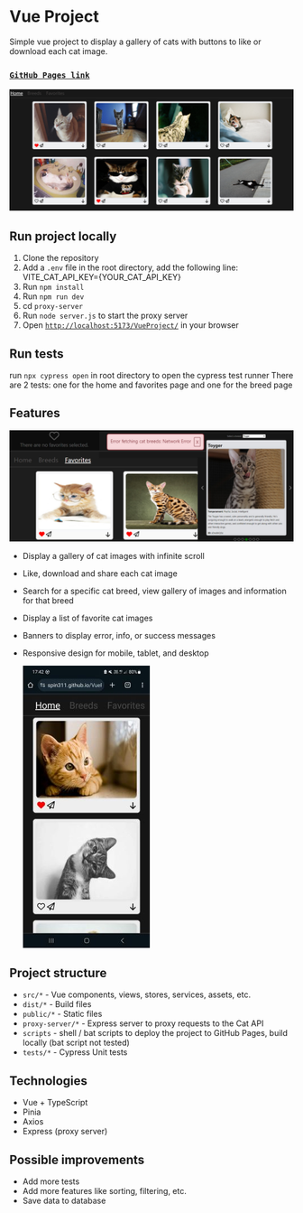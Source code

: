 # Vue Project

Simple vue project to display a gallery of cats with buttons to like or download each cat image.
### [`GitHub Pages link`](https://spin311.github.io/VueProject/)
![Cat Gallery](/images/catGallery.png)

## Run project locally
1. Clone the repository
2. Add a `.env` file in the root directory, add the following line: VITE_CAT_API_KEY={YOUR_CAT_API_KEY}
3. Run `npm install`
4. Run `npm run dev`
5. cd `proxy-server` 
6. Run `node server.js` to start the proxy server
7. Open [`http://localhost:5173/VueProject/`](http://localhost:5173/VueProject/) in your browser

## Run tests
run `npx cypress open` in root directory to open the cypress test runner
There are 2 tests: one for the home and favorites page and one for the breed page
## Features
![Features](/images/features.jpg)
- Display a gallery of cat images with infinite scroll
- Like, download and share each cat image
- Search for a specific cat breed, view gallery of images and information for that breed
- Display a list of favorite cat images
- Banners to display error, info, or success messages
- Responsive design for mobile, tablet, and desktop

  ![Phone View](/images/phoneView.jpg)

## Project structure
- `src/*` - Vue components, views, stores, services, assets, etc.
- `dist/*` - Build files
- `public/*` - Static files
- `proxy-server/*` - Express server to proxy requests to the Cat API
- `scripts` - shell / bat scripts to deploy the project to GitHub Pages, build locally (bat script not tested)
- `tests/*` - Cypress Unit tests


## Technologies
- Vue + TypeScript
- Pinia
- Axios
- Express (proxy server)

## Possible improvements
- Add more tests
- Add more features like sorting, filtering, etc.
- Save data to database
